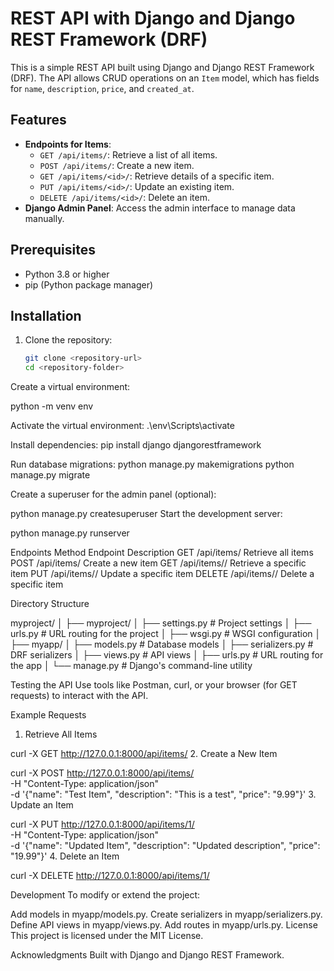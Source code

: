 # REST API with Django and Django REST Framework (DRF)

This is a simple REST API built using Django and Django REST Framework (DRF). The API allows CRUD operations on an `Item` model, which has fields for `name`, `description`, `price`, and `created_at`.

## Features
- **Endpoints for Items**:
  - `GET /api/items/`: Retrieve a list of all items.
  - `POST /api/items/`: Create a new item.
  - `GET /api/items/<id>/`: Retrieve details of a specific item.
  - `PUT /api/items/<id>/`: Update an existing item.
  - `DELETE /api/items/<id>/`: Delete an item.
- **Django Admin Panel**: Access the admin interface to manage data manually.

## Prerequisites
- Python 3.8 or higher
- pip (Python package manager)

## Installation

1. Clone the repository:
   ```bash
   git clone <repository-url>
   cd <repository-folder>
Create a virtual environment:

python -m venv env

Activate the virtual environment:
.\env\Scripts\activate

Install dependencies:
pip install django djangorestframework


Run database migrations:
python manage.py makemigrations
python manage.py migrate

Create a superuser for the admin panel (optional):

python manage.py createsuperuser
Start the development server:

python manage.py runserver


Endpoints
Method	Endpoint	Description
GET	/api/items/	Retrieve all items
POST	/api/items/	Create a new item
GET	/api/items/<id>/	Retrieve a specific item
PUT	/api/items/<id>/	Update a specific item
DELETE	/api/items/<id>/	Delete a specific item




Directory Structure

myproject/
│
├── myproject/
│   ├── settings.py    # Project settings
│   ├── urls.py        # URL routing for the project
│   ├── wsgi.py        # WSGI configuration
│
├── myapp/
│   ├── models.py      # Database models
│   ├── serializers.py # DRF serializers
│   ├── views.py       # API views
│   ├── urls.py        # URL routing for the app
│
└── manage.py          # Django's command-line utility



Testing the API
Use tools like Postman, curl, or your browser (for GET requests) to interact with the API.

Example Requests
1. Retrieve All Items

curl -X GET http://127.0.0.1:8000/api/items/
2. Create a New Item

curl -X POST http://127.0.0.1:8000/api/items/ \
-H "Content-Type: application/json" \
-d '{"name": "Test Item", "description": "This is a test", "price": "9.99"}'
3. Update an Item

curl -X PUT http://127.0.0.1:8000/api/items/1/ \
-H "Content-Type: application/json" \
-d '{"name": "Updated Item", "description": "Updated description", "price": "19.99"}'
4. Delete an Item

curl -X DELETE http://127.0.0.1:8000/api/items/1/


Development
To modify or extend the project:

Add models in myapp/models.py.
Create serializers in myapp/serializers.py.
Define API views in myapp/views.py.
Add routes in myapp/urls.py.
License
This project is licensed under the MIT License.

Acknowledgments
Built with Django and Django REST Framework.
